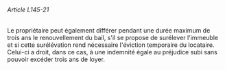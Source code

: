 ###### Article L145-21

Le propriétaire peut également différer pendant une durée maximum de trois ans le renouvellement du bail, s'il se propose de surélever l'immeuble et si cette surélévation rend nécessaire l'éviction temporaire du locataire. Celui-ci a droit, dans ce cas, à une indemnité égale au préjudice subi sans pouvoir excéder trois ans de loyer.

